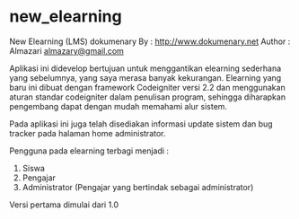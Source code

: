 new_elearning
=============

New Elearning (LMS) dokumenary
By     : http://www.dokumenary.net
Author : Almazari <almazary@gmail.com>


Aplikasi ini didevelop bertujuan untuk menggantikan elearning sederhana yang sebelumnya, yang saya merasa banyak kekurangan.
Elearning yang baru ini dibuat dengan framework Codeigniter versi 2.2 dan menggunakan aturan standar codeigniter dalam penulisan program, sehingga
diharapkan pengembang dapat dengan mudah memahami alur sistem.

Pada aplikasi ini juga telah disediakan informasi update sistem dan bug tracker pada halaman home administrator.

Pengguna pada elearning terbagi menjadi :
1. Siswa<br>
2. Pengajar<br>
3. Administrator (Pengajar yang bertindak sebagai administrator)<br>

Versi pertama dimulai dari 1.0
